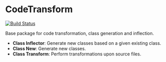 CodeTransform
=============

[![Build Status](https://travis-ci.org/phpactor/code-transform.svg?branch=master)](https://travis-ci.org/phpactor/code-transform)

Base package for code transformation, class generation and inflection.

- **Class Inflector**: Generate new classes based on a given existing class.
- **Class New**: Generate new classes.
- **Class Transform**: Perform transformations upon source files.
